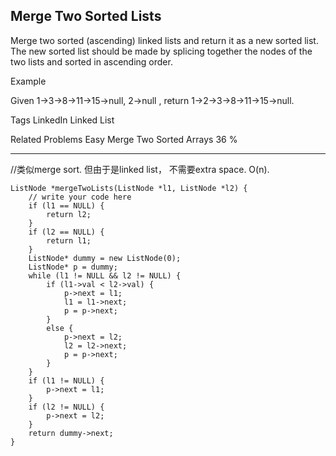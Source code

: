 ## Merge Two Sorted Lists  ##

Merge two sorted (ascending) linked lists and return it as a new sorted list. The new sorted list should be made by splicing together the nodes of the two lists and sorted in ascending order.

Example

Given 1->3->8->11->15->null, 2->null , return 1->2->3->8->11->15->null.

Tags 
LinkedIn Linked List

Related Problems 
Easy Merge Two Sorted Arrays 36 %

----------
//类似merge sort. 但由于是linked list， 不需要extra space. O(n).

	ListNode *mergeTwoLists(ListNode *l1, ListNode *l2) {
	    // write your code here
	    if (l1 == NULL) {
	        return l2;
	    }
	    if (l2 == NULL) {
	        return l1;
	    }
	    ListNode* dummy = new ListNode(0);
	    ListNode* p = dummy;
	    while (l1 != NULL && l2 != NULL) {
	        if (l1->val < l2->val) {
	            p->next = l1;
	            l1 = l1->next;
	            p = p->next;
	        }
	        else {
	            p->next = l2;
	            l2 = l2->next;
	            p = p->next;
	        }
	    }
	    if (l1 != NULL) {
	        p->next = l1;
	    } 
	    if (l2 != NULL) {
	        p->next = l2;
	    }
	    return dummy->next;
	}
